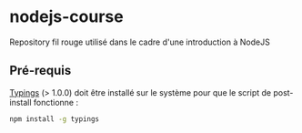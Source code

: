 # nodejs-course

Repository fil rouge utilisé dans le cadre d'une introduction à NodeJS


## Pré-requis

[Typings](https://github.com/typings/typings) (> 1.0.0) doit être installé sur le système pour que le script de post-install fonctionne :  

```bash
npm install -g typings
```

